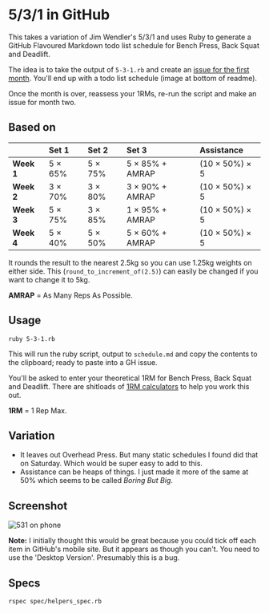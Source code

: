 # 5/3/1 in GitHub

This takes a variation of Jim Wendler's 5/3/1 and uses Ruby to generate a GitHub Flavoured Markdown todo list schedule for Bench Press, Back Squat and Deadlift.

The idea is to take the output of `5-3-1.rb` and create an [issue for the first month](https://github.com/andytlr/5-3-1/issues/1). You'll end up with a todo list schedule (image at bottom of readme).

Once the month is over, reassess your 1RMs, re-run the script and make an issue for month two.

## Based on

|            | Set 1   | Set 2   | Set 3           | Assistance     |
| :--------- | :------ | :------ | :-------------- | :------------- |
| **Week 1** | 5 × 65% | 5 × 75% | 5 × 85% + AMRAP | (10 × 50%) × 5 |
| **Week 2** | 3 × 70% | 3 × 80% | 3 × 90% + AMRAP | (10 × 50%) × 5 |
| **Week 3** | 5 × 75% | 3 × 85% | 1 × 95% + AMRAP | (10 × 50%) × 5 |
| **Week 4** | 5 × 40% | 5 × 50% | 5 × 60% + AMRAP | (10 × 50%) × 5 |

It rounds the result to the nearest 2.5kg so you can use 1.25kg weights on either side. This (`round_to_increment_of(2.5)`) can easily be changed if you want to change it to 5kg.

**AMRAP** = As Many Reps As Possible.

## Usage

```shell
ruby 5-3-1.rb
```

This will run the ruby script, output to `schedule.md` and copy the contents to the clipboard; ready to paste into a GH issue.

You'll be asked to enter your theoretical 1RM for Bench Press, Back Squat and Deadlift. There are shitloads of [1RM calculators](http://www.exrx.net/Calculators/OneRepMax.html) to help you work this out.

**1RM** = 1 Rep Max.

## Variation

* It leaves out Overhead Press. But many static schedules I found did that on Saturday. Which would be super easy to add to this.
* Assistance can be heaps of things. I just made it more of the same at 50% which seems to be called _Boring But Big_.

## Screenshot

![531 on phone](https://cloud.githubusercontent.com/assets/475255/2627080/2e21b4fa-bdf9-11e3-8db3-0f1e21b78cd8.png)

**Note:** I initially thought this would be great because you could tick off each item in GitHub's mobile site. But it appears as though you can't. You need to use the 'Desktop Version'. Presumably this is a bug.

## Specs

```shell
rspec spec/helpers_spec.rb
```
